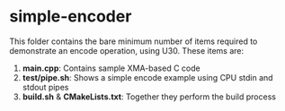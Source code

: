 # simple-encoder
This folder contains the bare minimum number of items required to demonstrate an encode operation, using U30. These items are:

1. **main.cpp**: Contains sample XMA-based C code
2. **test/pipe.sh**: Shows a simple encode example using CPU stdin and stdout pipes
3. **build.sh** & **CMakeLists.txt**: Together they perform the build process
 